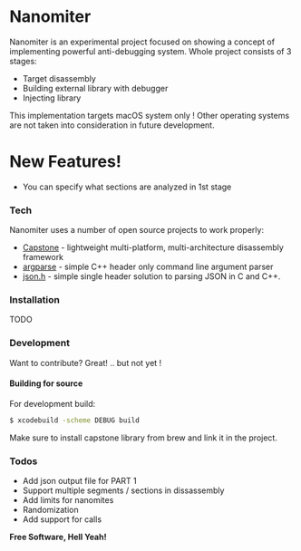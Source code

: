 # Nanomiter

Nanomiter is an experimental project focused on showing a concept of implementing powerful anti-debugging system. Whole project consists of 3 stages:

  - Target disassembly
  - Building external library with debugger
  - Injecting library

This implementation targets macOS system only ! Other operating systems are not taken into consideration in future development.

# New Features!

  - You can specify what sections are analyzed in 1st stage

### Tech

Nanomiter uses a number of open source projects to work properly:

* [Capstone] - lightweight multi-platform, multi-architecture disassembly framework
* [argparse] - simple C++ header only command line argument parser
* [json.h] - simple single header solution to parsing JSON in C and C++.

### Installation

TODO

### Development

Want to contribute? Great! .. but not yet !

#### Building for source
For development build:
```sh
$ xcodebuild -scheme DEBUG build
```
Make sure to install capstone library from brew and link it in the project.

### Todos

 - Add json output file for PART 1
 - Support multiple segments / sections in dissassembly
 - Add limits for nanomites
 - Randomization
 - Add support for calls

**Free Software, Hell Yeah!**

[//]: # (You should not be here)

   [Capstone]: <https://www.capstone-engine.org/>
   [argparse]: <https://github.com/jamolnng/argparse>
   [json.h]: <https://github.com/sheredom/json.h>
